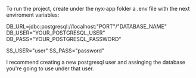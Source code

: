 To run the project, create under the nyx-app folder a .env file with the next enviroment variables:

DB_URL=jdbc:postgresql://localhost:"PORT"/"DATABASE_NAME"
DB_USER="YOUR_POSTGRESQL_USER"
DB_PASS="YOUR_POSTGRESQL_PASSWORD"

SS_USER="user"
SS_PASS="password"

I recommend creating a new postgresql user and assinging the database you're going to use under that user.
